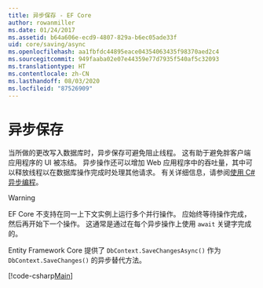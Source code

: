 ```yaml
---
title: 异步保存 - EF Core
author: rowanmiller
ms.date: 01/24/2017
ms.assetid: b64a606e-ecd9-4807-829a-b6ec05ade33f
uid: core/saving/async
ms.openlocfilehash: aa1fbfdc44895eace04354063435f98370aed2c4
ms.sourcegitcommit: 949faaba02e07e44359e77d7935f540af5c32093
ms.translationtype: HT
ms.contentlocale: zh-CN
ms.lasthandoff: 08/03/2020
ms.locfileid: "87526909"
---
```

# <a name="asynchronous-saving"></a>异步保存

当所做的更改写入数据库时，异步保存可避免阻止线程。 这有助于避免胖客户端应用程序的 UI 被冻结。 异步操作还可以增加 Web 应用程序中的吞吐量，其中可以释放线程以在数据库操作完成时处理其他请求。 有关详细信息，请参阅[使用 C# 异步编程](/dotnet/csharp/async)。

> [!WARNING]  
> EF Core 不支持在同一上下文实例上运行多个并行操作。 应始终等待操作完成，然后再开始下一个操作。 这通常是通过在每个异步操作上使用 `await` 关键字完成的。

Entity Framework Core 提供了 `DbContext.SaveChangesAsync()` 作为 `DbContext.SaveChanges()` 的异步替代方法。

[!code-csharp[Main](../../../samples/core/Saving/Async/Sample.cs#Sample)]
